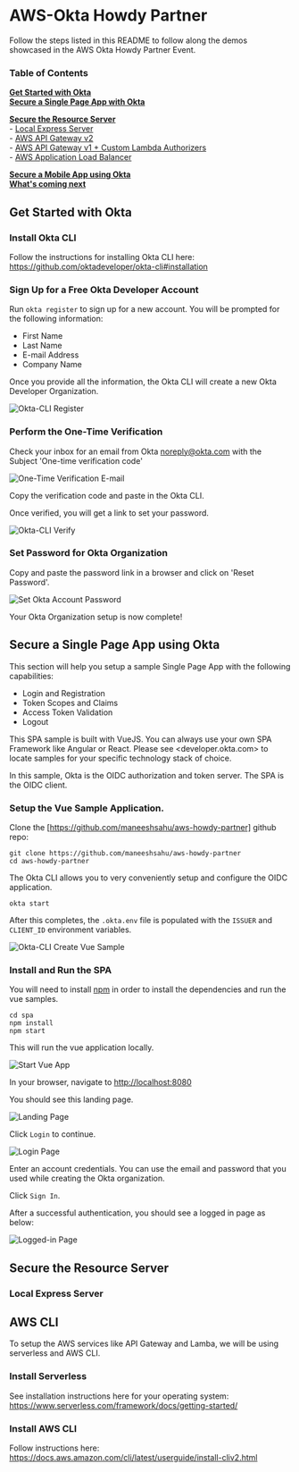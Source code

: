 # AWS-Okta Howdy Partner

Follow the steps listed in this README to follow along the demos showcased in the AWS Okta Howdy Partner Event.

### Table of Contents
**[Get Started with Okta](#get-started-with-okta)**<br>
**[Secure a Single Page App with Okta](#secure-a-single-page-app-using-okta)**<br>

**[Secure the Resource Server](#secure-the-resource-server)**<br>
    - [Local Express Server](#local-resource-server)<br>
    - [AWS API Gateway v2](#api-gateway-v2)<br>
    - [AWS API Gateway v1 + Custom Lambda Authorizers](#api-gateway-v1)<br>
    - [AWS Application Load Balancer](#alb)

**[Secure a Mobile App using Okta](#secure-a-mobile-app-using-okta)**<br>
**[What's coming next](#whats-coming-next)**<br>

## Get Started with Okta

### Install Okta CLI

Follow the instructions for installing Okta CLI here: https://github.com/oktadeveloper/okta-cli#installation

### Sign Up for a Free Okta Developer Account

Run `okta register` to sign up for a new account. You will be prompted for the following information:
 - First Name
 - Last Name
 - E-mail Address
 - Company Name

 Once you provide all the information, the Okta CLI will create a new Okta Developer Organization.

![Okta-CLI Register](/images/okta-cli-register.png)

### Perform the One-Time Verification

Check your inbox for an email from Okta <noreply@okta.com> with the Subject 'One-time verification code'

![One-Time Verification E-mail](/images/email-one-time-verification-code.png)

Copy the verification code and paste in the Okta CLI. 

Once verified, you will get a link to set your password.

![Okta-CLI Verify](/images/okta-cli-complete.png)

### Set Password for Okta Organization

Copy and paste the password link in a browser and click on 'Reset Password'.

![Set Okta Account Password](/images/okta-set-password.png)

Your Okta Organization setup is now complete!

## Secure a Single Page App using Okta

This section will help you setup a sample Single Page App with the following capabilities:
 - Login and Registration
 - Token Scopes and Claims
 - Access Token Validation
 - Logout

This SPA sample is built with VueJS. You can always use your own SPA Framework like Angular or React. Please see <developer.okta.com> to locate samples for your specific technology stack of choice.

In this sample, Okta is the OIDC authorization and token server. The SPA is the OIDC client. 

### Setup the Vue Sample Application.

Clone the [https://github.com/maneeshsahu/aws-howdy-partner] github repo:

```
git clone https://github.com/maneeshsahu/aws-howdy-partner
cd aws-howdy-partner
```

The Okta CLI allows you to very conveniently setup and configure the OIDC application.  

```
okta start
```

After this completes, the `.okta.env` file is populated with the `ISSUER` and `CLIENT_ID` environment variables.

![Okta-CLI Create Vue Sample](/images/okta-cli-vue-sample.png)

### Install and Run the SPA

You will need to install [npm](https://docs.npmjs.com/downloading-and-installing-node-js-and-npm) in order to install the dependencies and run the vue samples. 

```
cd spa
npm install
npm start
```

This will run the vue application locally. 

![Start Vue App](/images/npm-start-vue-spa.png)

In your browser, navigate to <http://localhost:8080>

You should see this landing page. 

![Landing Page](/images/browser-start-page.png)

Click `Login` to continue.

![Login Page](/images/browser-login-page.png)

Enter an account credentials. You can use the email and password that you used while creating the Okta organization.

Click `Sign In`.

After a successful authentication, you should see a logged in page as below:

![Logged-in Page](/images/browser-logged-in-page.png)


## Secure the Resource Server

### Local Express Server


## AWS CLI

To setup the AWS services like API Gateway and Lamba, we will be using serverless and AWS CLI.

### Install Serverless

See installation instructions here for your operating system: <https://www.serverless.com/framework/docs/getting-started/>

### Install AWS CLI

Follow instructions here: <https://docs.aws.amazon.com/cli/latest/userguide/install-cliv2.html>









